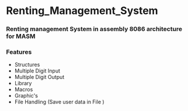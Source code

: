# Renting_Management_System
###  Renting management System in assembly 8086 architecture for MASM 
### Features
* Structures<br/>
* Multiple Digit Input<br>
* Multiple Digit Output<br> 
* Library<br> 
* Macros<br>
* Graphic's<br>
* File Handling (Save user data in File )<br>
